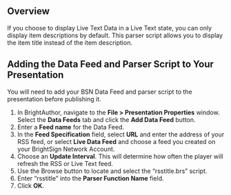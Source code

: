 Overview
-------------
<p>If you choose to display Live Text Data in a Live Text state, you can only display item descriptions by default. This parser script allows you to display the item title instead of the item description.</p>

Adding the Data Feed and Parser Script to Your Presentation
-------------------------------------------------------------------------
<p>You will need to add your BSN Data Feed and parser script to the presentation before publishing it.</p>
<ol>
<li>In BrightAuthor, navigate to the <strong>File > Presentation Properties</strong> window. Select the <strong>Data Feeds</strong> tab and click the <strong>Add Data Feed</strong> button.</li>
<li>Enter a <strong>Feed name</strong> for the Data Feed.</li>
<li>In the <strong>Feed Specification</strong> field, select <strong>URL</strong> and enter the address of your RSS feed, or select <strong>Live Data Feed</strong> and choose a feed you created on your BrightSign Network Account.</li>
<li>Choose an <strong>Update Interval</strong>. This will determine how often the player will refresh the RSS or Live Text feed.</li>
<li>Use the Browse button to locate and select the “rsstitle.brs” script.</li>
<li>Enter “rsstitle” into the <strong>Parser Function Name</strong> field.</li>
<li>Click <strong>OK</strong>.</li>

</ol>
